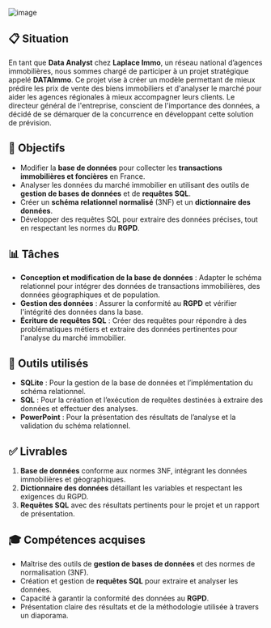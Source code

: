 ![image](https://github.com/user-attachments/assets/80de4211-bc3b-4811-be80-ce7cbc153480)
## 📋 Situation
En tant que **Data Analyst** chez **Laplace Immo**, un réseau national d’agences immobilières, nous sommes chargé de participer à un projet stratégique appelé **DATAImmo**. Ce projet vise à créer un modèle permettant de mieux prédire les prix de vente des biens immobiliers et d'analyser le marché pour aider les agences régionales à mieux accompagner leurs clients. Le directeur général de l'entreprise, conscient de l'importance des données, a décidé de se démarquer de la concurrence en développant cette solution de prévision.

## 🎯 Objectifs
- Modifier la **base de données** pour collecter les **transactions immobilières et foncières** en France.
- Analyser les données du marché immobilier en utilisant des outils de **gestion de bases de données** et de **requêtes SQL**.
- Créer un **schéma relationnel normalisé** (3NF) et un **dictionnaire des données**.
- Développer des requêtes SQL pour extraire des données précises, tout en respectant les normes du **RGPD**.

## 📊 Tâches
- **Conception et modification de la base de données** : Adapter le schéma relationnel pour intégrer des données de transactions immobilières, des données géographiques et de population.
- **Gestion des données** : Assurer la conformité au **RGPD** et vérifier l'intégrité des données dans la base.
- **Écriture de requêtes SQL** : Créer des requêtes pour répondre à des problématiques métiers et extraire des données pertinentes pour l'analyse du marché immobilier.

## 🔧 Outils utilisés
- **SQLite** : Pour la gestion de la base de données et l’implémentation du schéma relationnel.
- **SQL** : Pour la création et l’exécution de requêtes destinées à extraire des données et effectuer des analyses.
- **PowerPoint** : Pour la présentation des résultats de l’analyse et la validation du schéma relationnel.

## ✅ Livrables
1. **Base de données** conforme aux normes 3NF, intégrant les données immobilières et géographiques.
2. **Dictionnaire des données** détaillant les variables et respectant les exigences du RGPD.
3. **Requêtes SQL** avec des résultats pertinents pour le projet et un rapport de présentation.

## 🎓 Compétences acquises
- Maîtrise des outils de **gestion de bases de données** et des normes de normalisation (3NF).
- Création et gestion de **requêtes SQL** pour extraire et analyser les données.
- Capacité à garantir la conformité des données au **RGPD**.
- Présentation claire des résultats et de la méthodologie utilisée à travers un diaporama.

